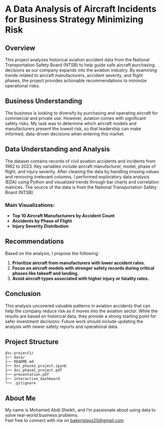 # A Data Analysis of Aircraft Incidents for Business Strategy Minimizing Risk

## Overview
This project analyzes historical aviation accident data from the National Transportation Safety Board (NTSB) to help guide safe aircraft purchasing decisions as our company expands into the aviation industry. By examining trends related to aircraft manufacturers, accident severity, and flight phases, the project provides actionable recommendations to minimize operational risks.

## Business Understanding
The business is looking to diversify by purchasing and operating aircraft for commercial and private use. However, aviation comes with significant safety risks. My task was to determine which aircraft models and manufacturers present the lowest risk, so that leadership can make informed, data-driven decisions when entering this market.

## Data Understanding and Analysis
The dataset contains records of civil aviation accidents and incidents from 1962 to 2023. Key variables include aircraft manufacturer, model, phase of flight, and injury severity. After cleaning the data by handling missing values and removing irrelevant columns, I performed exploratory data analysis (EDA) using Python and visualized trends through bar charts and correlation matrices. The source of the data is from the National Transportation Safety Board (NTSB).

### Main Visualizations:
- **Top 10 Aircraft Manufacturers by Accident Count**
- **Accidents by Phase of Flight**
- **Injury Severity Distribution**

## Recommendations
Based on the analysis, I propose the following:
1. **Prioritize aircraft from manufacturers with lower accident rates.**
2. **Focus on aircraft models with stronger safety records during critical phases like takeoff and landing.**
3. **Avoid aircraft types associated with higher injury or fatality rates.**

## Conclusion
This analysis uncovered valuable patterns in aviation accidents that can help the company reduce risk as it moves into the aviation sector. While the results are based on historical data, they provide a strong starting point for safer investment decisions. Future work should include updating the analysis with newer safety reports and operational data.

## Project Structure
```
dsc-project1/
├── data/
├── README.md
├── dsc_phase1_project.ipynb
├── dsc_phase1_project.pdf
├── presentation.pdf
├── interactive_dashboard
└── .gitignore
```

## About Me
My name is Mohamed Abdi Sheikh, and I’m passionate about using data to solve real-world business problems.  
Feel free to connect with me on bakeriglass20@gmail.com